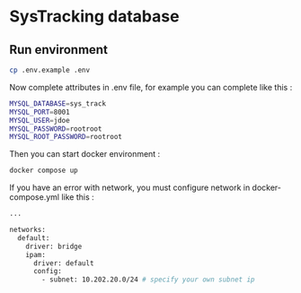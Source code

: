 # SysTracking database

## Run environment

```bash
cp .env.example .env
```

Now complete attributes in .env file, for example you can complete like this :

```bash
MYSQL_DATABASE=sys_track
MYSQL_PORT=8001
MYSQL_USER=jdoe
MYSQL_PASSWORD=rootroot
MYSQL_ROOT_PASSWORD=rootroot
```

Then you can start docker environment :

```bash
docker compose up
```

If you have an error with network, you must configure network in docker-compose.yml like this :

```bash
...

networks:
  default:
    driver: bridge
    ipam:
      driver: default
      config:
        - subnet: 10.202.20.0/24 # specify your own subnet ip
```

